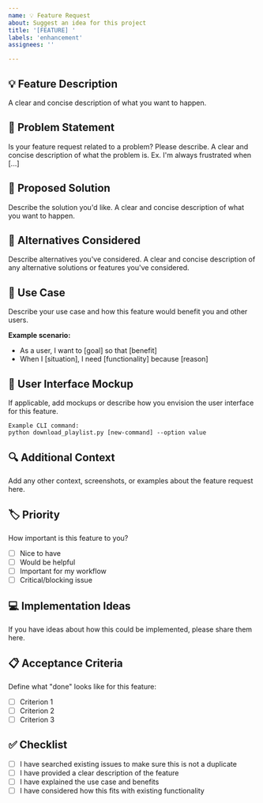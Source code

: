 ```yaml
---
name: 💡 Feature Request
about: Suggest an idea for this project
title: '[FEATURE] '
labels: 'enhancement'
assignees: ''

---
```


## 💡 Feature Description
A clear and concise description of what you want to happen.

## 🎯 Problem Statement
Is your feature request related to a problem? Please describe.
A clear and concise description of what the problem is. Ex. I'm always frustrated when [...]

## 🔧 Proposed Solution
Describe the solution you'd like.
A clear and concise description of what you want to happen.

## 🔄 Alternatives Considered
Describe alternatives you've considered.
A clear and concise description of any alternative solutions or features you've considered.

## 🎵 Use Case
Describe your use case and how this feature would benefit you and other users.

**Example scenario:**
- As a user, I want to [goal] so that [benefit]
- When I [situation], I need [functionality] because [reason]

## 📱 User Interface Mockup
If applicable, add mockups or describe how you envision the user interface for this feature.

```
Example CLI command:
python download_playlist.py [new-command] --option value
```

## 🔍 Additional Context
Add any other context, screenshots, or examples about the feature request here.

## 🏷️ Priority
How important is this feature to you?
- [ ] Nice to have
- [ ] Would be helpful
- [ ] Important for my workflow
- [ ] Critical/blocking issue

## 💻 Implementation Ideas
If you have ideas about how this could be implemented, please share them here.

## 📋 Acceptance Criteria
Define what "done" looks like for this feature:
- [ ] Criterion 1
- [ ] Criterion 2
- [ ] Criterion 3

## ✅ Checklist
- [ ] I have searched existing issues to make sure this is not a duplicate
- [ ] I have provided a clear description of the feature
- [ ] I have explained the use case and benefits
- [ ] I have considered how this fits with existing functionality